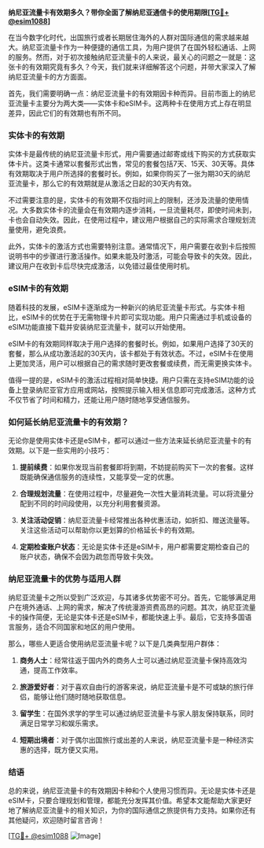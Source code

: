 **纳尼亚流量卡有效期多久？带你全面了解纳尼亚通信卡的使用期限[[TG💪+ @esim1088](https://t.me/s/esim1088)]**

在当今数字化时代，出国旅行或者长期居住海外的人群对国际通信的需求越来越大。纳尼亚流量卡作为一种便捷的通信工具，为用户提供了在国外轻松通话、上网的服务。然而，对于初次接触纳尼亚流量卡的人来说，最关心的问题之一就是：这张卡的有效期究竟有多久？今天，我们就来详细解答这个问题，并带大家深入了解纳尼亚流量卡的方方面面。

首先，我们需要明确一点：纳尼亚流量卡的有效期因卡种而异。目前市面上的纳尼亚流量卡主要分为两大类——实体卡和eSIM卡。这两种卡在使用方式上存在明显差异，因此它们的有效期也有所不同。

### 实体卡的有效期

实体卡是最传统的纳尼亚流量卡形式，用户需要通过邮寄或线下购买的方式获取实体卡片。这类卡通常以套餐形式出售，常见的套餐包括7天、15天、30天等。具体有效期取决于用户所选择的套餐时长。例如，如果你购买了一张为期30天的纳尼亚流量卡，那么它的有效期就是从激活之日起的30天内有效。

不过需要注意的是，实体卡的有效期不仅指时间上的限制，还涉及流量的使用情况。大多数实体卡的流量会在有效期内逐步消耗，一旦流量耗尽，即使时间未到，卡也会自动失效。因此，在使用过程中，建议用户根据自己的实际需求合理规划流量使用，避免浪费。

此外，实体卡的激活方式也需要特别注意。通常情况下，用户需要在收到卡后按照说明书中的步骤进行激活操作。如果未能及时激活，可能会导致卡的失效。因此，建议用户在收到卡后尽快完成激活，以免错过最佳使用时机。

### eSIM卡的有效期

随着科技的发展，eSIM卡逐渐成为一种新兴的纳尼亚流量卡形式。与实体卡相比，eSIM卡的优势在于无需物理卡片即可实现功能。用户只需通过手机或设备的eSIM功能直接下载并安装纳尼亚流量卡，就可以开始使用。

eSIM卡的有效期同样取决于用户选择的套餐时长。例如，如果用户选择了30天的套餐，那么从成功激活起的30天内，该卡都处于有效状态。不过，eSIM卡在使用上更加灵活，用户可以根据自己的需求随时更改套餐或续费，而无需更换实体卡。

值得一提的是，eSIM卡的激活过程相对简单快捷。用户只需在支持eSIM功能的设备上登录纳尼亚官方应用或网站，按照提示输入相关信息即可完成激活。这种方式不仅节省了时间和精力，还能让用户随时随地享受通信服务。

### 如何延长纳尼亚流量卡的有效期？

无论你是使用实体卡还是eSIM卡，都可以通过一些方法来延长纳尼亚流量卡的有效期。以下是一些实用的小技巧：

1. **提前续费**：如果你发现当前套餐即将到期，不妨提前购买下一次的套餐。这样既能确保通信服务的连续性，又能享受一定的优惠。
   
2. **合理规划流量**：在使用过程中，尽量避免一次性大量消耗流量。可以将流量分配到不同的时间段使用，以充分利用套餐资源。

3. **关注活动促销**：纳尼亚流量卡经常推出各种优惠活动，如折扣、赠送流量等。关注这些活动可以帮助你以更划算的价格延长卡的有效期。

4. **定期检查账户状态**：无论是实体卡还是eSIM卡，用户都需要定期检查自己的账户状态，确保不会因为疏忽而导致卡失效。

### 纳尼亚流量卡的优势与适用人群

纳尼亚流量卡之所以受到广泛欢迎，与其诸多优势密不可分。首先，它能够满足用户在境外通话、上网的需求，解决了传统漫游资费高昂的问题。其次，纳尼亚流量卡的操作简便，无论是实体卡还是eSIM卡，都能快速上手。最后，它支持多国语言服务，适合不同国家和地区的用户使用。

那么，哪些人更适合使用纳尼亚流量卡呢？以下是几类典型用户群体：

1. **商务人士**：经常往返于国内外的商务人士可以通过纳尼亚流量卡保持高效沟通，提高工作效率。
   
2. **旅游爱好者**：对于喜欢自由行的游客来说，纳尼亚流量卡是不可或缺的旅行伴侣，能够让他们随时随地获取信息。

3. **留学生**：在国外求学的学生可以通过纳尼亚流量卡与家人朋友保持联系，同时满足日常学习和娱乐需求。

4. **短期出境者**：对于偶尔出国旅行或出差的人来说，纳尼亚流量卡是一种经济实惠的选择，既方便又实用。

### 结语

总的来说，纳尼亚流量卡的有效期因卡种和个人使用习惯而异。无论是实体卡还是eSIM卡，只要合理规划和管理，都能充分发挥其价值。希望本文能帮助大家更好地了解纳尼亚流量卡的相关知识，为你的国际通信之旅提供有力支持。如果你还有其他疑问，欢迎随时留言咨询！

[[TG💪+ @esim1088](https://t.me/s/esim1088) ![Image](https://i.postimg.cc/4NQfJmqS/Snipaste-2025-05-13-00-14-12.png)]